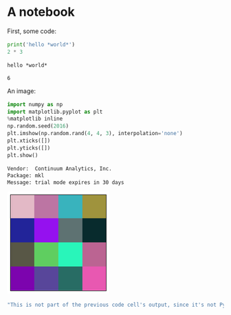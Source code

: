 # A notebook

First, some code:

```python
print('hello *world*')
2 * 3
```

```{output:stdout}
hello *world*
```

```{output:result}
6
```

An image:

```python
import numpy as np
import matplotlib.pyplot as plt
%matplotlib inline
np.random.seed(2016)
plt.imshow(np.random.rand(4, 4, 3), interpolation='none')
plt.xticks([])
plt.yticks([])
plt.show()
```

```{output:stderr}
Vendor:  Continuum Analytics, Inc.
Package: mkl
Message: trial mode expires in 30 days
```

![Output image](simplenb_files/simplenb_4_1.png)

```javascript
"This is not part of the previous code cell's output, since it's not Python."
```
